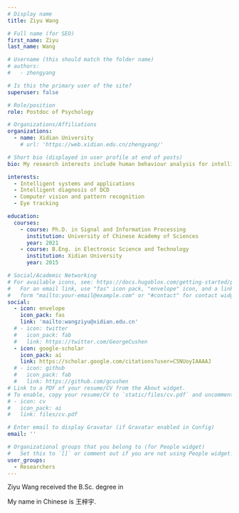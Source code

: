 ```yaml
---
# Display name
title: Ziyu Wang

# Full name (for SEO)
first_name: Ziyu
last_name: Wang

# Username (this should match the folder name)
# authors:
#   - zhengyang

# Is this the primary user of the site?
superuser: false

# Role/position
role: Postdoc of Psychology

# Organizations/Affiliations
organizations:
  - name: Xidian University
    # url: 'https://web.xidian.edu.cn/zhengyang/'

# Short bio (displayed in user profile at end of posts)
bio: My research interests include human behaviour analysis for intelligent diagnosis of developmental coordination disorder, aritifical intelligence, and computer vision.

interests:
  - Intelligent systems and applications
  - Intelligent diagnosis of DCD
  - Computer vision and pattern recognition
  - Eye tracking

education:
  courses:
    - course: Ph.D. in Signal and Information Processing
      institution: University of Chinese Academy of Sciences
      year: 2021
    - course: B.Eng. in Electronic Science and Technology
      institution: Xidian University
      year: 2015

# Social/Academic Networking
# For available icons, see: https://docs.hugoblox.com/getting-started/page-builder/#icons
#   For an email link, use "fas" icon pack, "envelope" icon, and a link in the
#   form "mailto:your-email@example.com" or "#contact" for contact widget.
social:
  - icon: envelope
    icon_pack: fas
    link: 'mailto:wangziyu@xidian.edu.cn'
  # - icon: twitter
  #   icon_pack: fab
  #   link: https://twitter.com/GeorgeCushen
  - icon: google-scholar
    icon_pack: ai
    link: https://scholar.google.com/citations?user=C5NUoyIAAAAJ
  # - icon: github
  #   icon_pack: fab
  #   link: https://github.com/gcushen
# Link to a PDF of your resume/CV from the About widget.
# To enable, copy your resume/CV to `static/files/cv.pdf` and uncomment the lines below.
# - icon: cv
#   icon_pack: ai
#   link: files/cv.pdf

# Enter email to display Gravatar (if Gravatar enabled in Config)
email: ''

# Organizational groups that you belong to (for People widget)
#   Set this to `[]` or comment out if you are not using People widget.
user_groups:
  - Researchers
---
```


Ziyu Wang received the B.Sc. degree in 

My name in Chinese is 王梓宇.